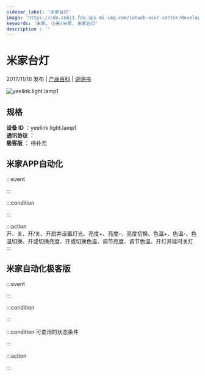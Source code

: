 ```yaml
---
sidebar_label: '米家台灯'
image: 'https://cdn.cnbj1.fds.api.mi-img.com/iotweb-user-center/developer_1678870888550gdE3eYDw.png?GalaxyAccessKeyId=AKVGLQWBOVIRQ3XLEW&Expires=9223372036854775807&Signature=C+u3OY9o/KlMwUxy/3bhuzXrvLk='
keywords: '米家, 小米/米家, 米家台灯'
description : ''
---
```

# 米家台灯

2017/11/16 发布 | [产品百科](https://home.mi.com/webapp/content/baike/product/index.html?model=yeelink.light.lamp1/) | [说明书](https://home.mi.com/views/introduction.html?model=yeelink.light.lamp1&region=cn)

![yeelink.light.lamp1](https://cdn.cnbj1.fds.api.mi-img.com/iotweb-user-center/developer_1678870888550gdE3eYDw.png?GalaxyAccessKeyId=AKVGLQWBOVIRQ3XLEW&Expires=9223372036854775807&Signature=C+u3OY9o/KlMwUxy/3bhuzXrvLk=)

## 规格  
> 
**设备 ID** ：yeelink.light.lamp1  
**通讯协议** ：  
**极客版**  ： 待补充 


## 米家APP自动化  

:::event  

:::

:::condition  

:::

:::action   
开、关、开/关、开启并设置灯光、亮度+、亮度-、亮度切换、色温+、色温-、色温切换、开或切换亮度、开或切换色温、调节亮度、调节色温、开灯并延时关灯
:::

## 米家自动化极客版  

:::event  

:::

:::condition  

:::

:::condition 可查询的状态条件  

:::

:::action  

:::

        
